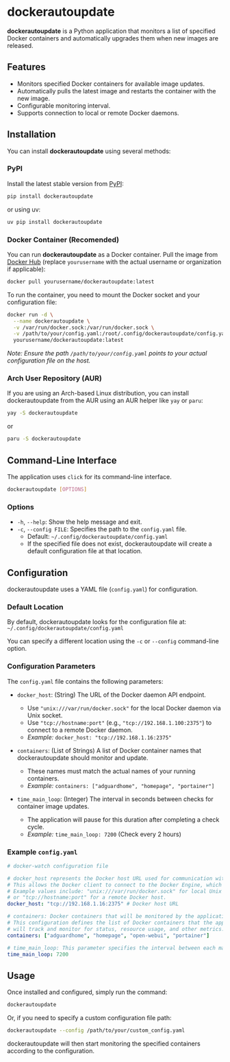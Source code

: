 # dockerautoupdate

**dockerautoupdate** is a Python application that monitors a list of specified Docker containers and automatically upgrades them when new images are released.

## Features

- Monitors specified Docker containers for available image updates.
- Automatically pulls the latest image and restarts the container with the new image.
- Configurable monitoring interval.
- Supports connection to local or remote Docker daemons.

## Installation

You can install **dockerautoupdate** using several methods:

### PyPI

Install the latest stable version from [PyPI](https://pypi.org/https:/):

```bash
pip install dockerautoupdate
```

or using uv:

```bash
uv pip install dockerautoupdate
```

### Docker Container (Recomended)

You can run **dockerautoupdate** as a Docker container. Pull the image from [Docker Hub](https://hub.docker.com/) (replace `yourusername` with the actual username or organization if applicable):

```bash
docker pull yourusername/dockerautoupdate:latest
```

To run the container, you need to mount the Docker socket and your configuration file:

```bash
docker run -d \
  --name dockerautoupdate \
  -v /var/run/docker.sock:/var/run/docker.sock \
  -v /path/to/your/config.yaml:/root/.config/dockerautoupdate/config.yaml \
  yourusername/dockerautoupdate:latest
```

*Note: Ensure the path `/path/to/your/config.yaml` points to your actual configuration file on the host.*

### Arch User Repository (AUR)

If you are using an Arch-based Linux distribution, you can install dockerautoupdate from the AUR using an AUR helper like `yay` or `paru`:

```bash
yay -S dockerautoupdate
```

or

```bash
paru -S dockerautoupdate
```

## Command-Line Interface

The application uses `click` for its command-line interface.

```bash
dockerautoupdate [OPTIONS]
```

### Options

- `-h`, `--help`: Show the help message and exit.
- `-c`, `--config FILE`: Specifies the path to the `config.yaml` file.
  - Default: `~/.config/dockerautoupdate/config.yaml`
  - If the specified file does not exist, dockerautoupdate will create a default configuration file at that location.

## Configuration

dockerautoupdate uses a YAML file (`config.yaml`) for configuration.

### Default Location

By default, dockerautoupdate looks for the configuration file at: `~/.config/dockerautoupdate/config.yaml`

You can specify a different location using the `-c` or `--config` command-line option.

### Configuration Parameters

The `config.yaml` file contains the following parameters:

- `docker_host`: (String) The URL of the Docker daemon API endpoint.

  - Use `"unix:///var/run/docker.sock"` for the local Docker daemon via Unix socket.
  - Use `"tcp://hostname:port"` (e.g., `"tcp://192.168.1.100:2375"`) to connect to a remote Docker daemon.
  - *Example:* `docker_host: "tcp://192.168.1.16:2375"`
- `containers`: (List of Strings) A list of Docker container names that dockerautoupdate should monitor and update.

  - These names must match the actual names of your running containers.
  - *Example:* `containers: ["adguardhome", "homepage", "portainer"]`
- `time_main_loop`: (Integer) The interval in seconds between checks for container image updates.

  - The application will pause for this duration after completing a check cycle.
  - *Example:* `time_main_loop: 7200` (Check every 2 hours)

### Example `config.yaml`

```yaml
# docker-watch configuration file

# docker_host represents the Docker host URL used for communication with the Docker daemon.
# This allows the Docker client to connect to the Docker Engine, which could be local or remote.
# Example values include: "unix:///var/run/docker.sock" for local Unix socket connection
# or "tcp://hostname:port" for a remote Docker host.
docker_host: "tcp://192.168.1.16:2375" # Docker host URL

# containers: Docker containers that will be monitored by the application.
# This configuration defines the list of Docker containers that the application
# will track and monitor for status, resource usage, and other metrics.
containers: ["adguardhome", "homepage", "open-webui", "portainer"]

# time_main_loop: This parameter specifies the interval between each main loop iteration.
time_main_loop: 7200
```

## Usage

Once installed and configured, simply run the command:

```bash
dockerautoupdate
```

Or, if you need to specify a custom configuration file path:

```bash
dockerautoupdate --config /path/to/your/custom_config.yaml
```

dockerautoupdate will then start monitoring the specified containers according to the configuration.
